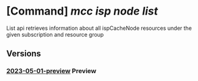 # [Command] _mcc isp node list_

List api retrieves information about all ispCacheNode resources under the given subscription and resource group

## Versions

### [2023-05-01-preview](/Resources/mgmt-plane/L3N1YnNjcmlwdGlvbnMve30vcmVzb3VyY2Vncm91cHMve30vcHJvdmlkZXJzL21pY3Jvc29mdC5jb25uZWN0ZWRjYWNoZS9pc3BjdXN0b21lcnMve30vaXNwY2FjaGVub2Rlcw==/2023-05-01-preview.xml) **Preview**

<!-- mgmt-plane /subscriptions/{}/resourcegroups/{}/providers/microsoft.connectedcache/ispcustomers/{}/ispcachenodes 2023-05-01-preview -->
